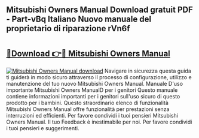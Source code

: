 ## Mitsubishi Owners Manual Download gratuit PDF - Part-vBq Italiano Nuovo manuale del proprietario di riparazione rVn6f

# <h2><a href="http://dfg6kj.blite.top/?on=Mitsubishi+Owners+Manual">🔗Download 👉🔴 Mitsubishi Owners Manual</a></h2>

[![Mitsubishi Owners Manual download](https://i.imgur.com/lujVjoI.png)](http://dfg6kj.blite.top/?on=Mitsubishi+Owners+Manual)
Navigare in sicurezza questa guida ti guiderà in modo sicuro attraverso il processo di configurazione, utilizzo e manutenzione del tuo nuovo Mitsubishi Owners Manual. Manuale D'uso importante Mitsubishi Owners ManualD per i genitori Questo manuale contiene informazioni importanti per i genitori sull'uso sicuro di questo prodotto per i bambini. Questo straordinario elenco di funzionalità Mitsubishi Owners Manual offre funzionalità per prestazioni senza interruzioni ed efficienti. Per favore condividi i tuoi pensieri Mitsubishi Owners Manual. Il tuo Feedback è inestimabile per noi. Per favore condividi i tuoi pensieri e suggerimenti.
